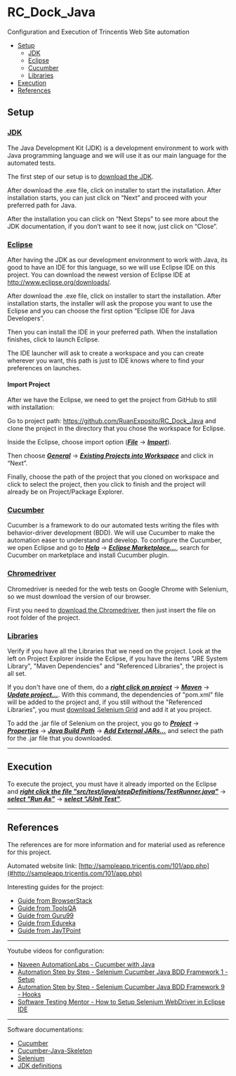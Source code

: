 # RC_Dock_Java

Configuration and Execution of Trincentis Web Site automation

- [Setup](#setup)
  - [JDK](#jdk)
  - [Eclipse](#eclipse)
  - [Cucumber](#cucumber)
  - [Libraries](#libraries)
- [Execution](#execution)
- [References](#references)

## Setup

### <u>JDK</u>

The Java Development Kit (JDK) is a development environment to work with Java programming language and we will use it as our main language for the automated tests.

The first step of our setup is to [download the JDK](#https://www.oracle.com/java/technologies/downloads/).

After download the .exe file, click on installer to start the installation. After installation starts, you can just click on “Next” and proceed with your preferred path for Java.

After the installation you can click on “Next Steps” to see more about the JDK documentation, if you don’t want to see it now, just click on “Close”.


### <u>Eclipse</u>

After having the JDK as our development environment to work with Java, its good to have an IDE for this language, so we will use Eclipse IDE on this project. 
You can download the newest version of Eclipse IDE at http://www.eclipse.org/downloads/.

After download the .exe file, click on installer to start the installation. After installation starts, the installer will ask the propose you want to use the Eclipse and you can choose the first option “Eclipse IDE for Java Developers”.

Then you can install the IDE in your preferred path. When the installation finishes, click to launch Eclipse.

The IDE launcher will ask to create a workspace and you can create wherever you want, this path is just to IDE knows where to find your preferences on launches.


#### Import Project

After we have the Eclipse, we need to get the project from GitHub to still with installation:

Go to project path: https://github.com/RuanExposito/RC_Dock_Java and clone the project in the directory that you chose the workspace for Eclipse.

Inside the Eclipse, choose import option (<b><u><i>File</i></u></b> -> <b><u><i>Import</i></u></b>).

Then choose <b><u><i>General</i></u></b> -> <b><u><i>Existing Projects into Workspace</i></u></b> and click in “Next”.

Finally, choose the path of the project that you cloned on workspace and click to select the project, then you click to finish and the project will already be on Project/Package Explorer.


### <u>Cucumber</u>

Cucumber is a framework to do our automated tests writing the files with behavior-driver development (BDD). We will use Cucumber to make the automation easer to understand and develop. To configure the Cucumber, we open Eclipse and go to <b><u><i>Help</i></u></b> -> <b><u><i>Eclipse Marketplace…</i></u></b>, search for Cucumber on marketplace and install Cucumber plugin.

### <u>Chromedriver</u>

Chromedriver is needed for the web tests on Google Chrome with Selenium, so we must download the version of our browser.

First you need to [download the Chromedriver](#https://sites.google.com/chromium.org/driver/downloads), then just insert the file on root folder of the project.

### <u>Libraries</u>

Verify if you have all the Libraries that we need on the project. Look at the left on Project Explorer inside the Eclipse, if you have the items "JRE System Library", "Maven Dependencies" and "Referenced Libraries", the project is all set.

If you don't have one of them, do a <b><u><i>right click on project</i></u></b> -> <b><u><i>Maven</i></u></b> -> <b><u><i>Update project...</i></u></b>. With this command, the dependencies of "pom.xml" file will be added to the project and, if you still without the "Referenced Libraries", you must [download Selenium Grid](#https://github.com/SeleniumHQ/selenium/releases/download/selenium-4.1.0/selenium-server-4.1.1.jar) and add it at you project.

To add the .jar file of Selenium on the project, you go to <b><u><i>Project</i></u></b> -> <b><u><i>Properties</i></u></b> -> <b><u><i>Java Build Path</i></u></b> -> <b><u><i>Add External JARs...</i></u></b> and select the path for the .jar file that you downloaded.

---

## Execution

To execute the project, you must have it already imported on the Eclipse and <b><u><i>right click the file "src/test/java/stepDefinitions/TestRunner.java"</i></u></b> -> <b><u><i>select "Run As"</i></u></b> -> <b><u><i>select "JUnit Test"</i></u></b>.

---

## References

The references are for more information and for material used as reference for this project.

Automated website link:
[http://sampleapp.tricentis.com/101/app.php](#http://sampleapp.tricentis.com/101/app.php)

Interesting guides for the project:

- [Guide from BrowserStack](#https://www.browserstack.com/guide/how-to-setup-selenium-in-eclipse)
- [Guide from ToolsQA](#https://www.toolsqa.com/selenium-webdriver/configure-selenium-webdriver-with-eclipse/)
- [Guide from Guru99](#https://www.guru99.com/installing-selenium-webdriver.html)
- [Guide from Edureka](#https://www.edureka.co/blog/selenium-installation/)
- [Guide from JavTPoint](#https://www.javatpoint.com/selenium-webdriver-running-test-on-chrome-browser)

---

Youtube vídeos for configuration:

- [Naveen AutomationLabs - Cucumber with Java](#https://www.youtube.com/watch?v=t54-83glFaM)
- [Automation Step by Step - Selenium Cucumber Java BDD Framework 1 - Setup](#https://www.youtube.com/watch?v=4e9vhX7ZuCw)
- [Automation Step by Step - Selenium Cucumber Java BDD Framework 9 - Hooks](#https://www.youtube.com/watch?v=iBum6hUgxgg)
- [Software Testing Mentor - How to Setup Selenium WebDriver in Eclipse IDE](#https://www.youtube.com/watch?v=FVwSjBXb20o)

---

Software documentations:

- [Cucumber](#https://cucumber.io/docs/guides/browser-automation/)
- [Cucumber-Java-Skeleton](#https://github.com/cucumber/cucumber-java-skeleton)
- [Selenium](#https://www.selenium.dev/documentation/overview/)
- [JDK definitions](#https://www.oracle.com/java/technologies/javase/jdk-jdk-7-readme.html)
